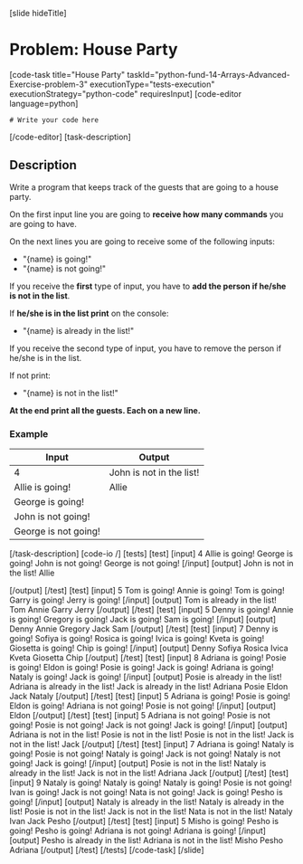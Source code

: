 [slide hideTitle]
# Problem: House Party
[code-task title="House Party" taskId="python-fund-14-Arrays-Advanced-Exercise-problem-3" executionType="tests-execution" executionStrategy="python-code" requiresInput]
[code-editor language=python]
```
# Write your code here
```
[/code-editor]
[task-description]
## Description
Write a program that keeps track of the guests that are going to a house party.

On the first input line you are going to **receive how many commands** you are going to have.

On the next lines you are going to receive some of the following inputs: 
-	"\{name\} is going!"
-	"\{name\} is not going!"

If you receive the **first** type of input, you have to **add the person if he/she is not in the list**. 

If **he/she is in the list print** on the console: 
- "\{name\} is already in the list!" 

If you receive the second type of input, you have to remove the person if he/she is in the list. 

If not print: 
- "\{name\} is not in the list!"

**At the end print all the guests. Each on a new line.**

### Example
| **Input** | **Output** |
| --- | --- |
| 4 | John is not in the list! |
| Allie is going! | Allie |
| George is going! | |
| John is not going! | |
| George is not going! | |

[/task-description]
[code-io /]
[tests]
[test]
[input]
4
Allie is going!
George is going!
John is not going!
George is not going!
[/input]
[output]
John is not in the list!
Allie

[/output]
[/test]
[test]
[input]
5
Tom is going!
Annie is going!
Tom is going!
Garry is going!
Jerry is going!
[/input]
[output]
Tom is already in the list!
Tom
Annie
Garry
Jerry
[/output]
[/test]
[test]
[input]
5
Denny is going!
Annie is going!
Gregory is going!
Jack is going!
Sam is going!
[/input]
[output]
Denny
Annie
Gregory
Jack
Sam
[/output]
[/test]
[test]
[input]
7
Denny is going!
Sofiya is going!
Rosica is going!
Ivica is going!
Kveta is going!
Giosetta is going!
Chip is going!
[/input]
[output]
Denny
Sofiya
Rosica
Ivica
Kveta
Giosetta
Chip
[/output]
[/test]
[test]
[input]
8
Adriana is going!
Posie is going!
Eldon is going!
Posie is going!
Jack is going!
Adriana is going!
Nataly is going!
Jack is going!
[/input]
[output]
Posie is already in the list!
Adriana is already in the list!
Jack is already in the list!
Adriana
Posie
Eldon
Jack
Nataly
[/output]
[/test]
[test]
[input]
5
Adriana is going!
Posie is going!
Eldon is going!
Adriana is not going!
Posie is not going!
[/input]
[output]
Eldon
[/output]
[/test]
[test]
[input]
5
Adriana is not going!
Posie is not going!
Posie is not going!
Jack is not going!
Jack is going!
[/input]
[output]
Adriana is not in the list!
Posie is not in the list!
Posie is not in the list!
Jack is not in the list!
Jack
[/output]
[/test]
[test]
[input]
7
Adriana is going!
Nataly is going!
Posie is not going!
Nataly is going!
Jack is not going!
Nataly is not going!
Jack is going!
[/input]
[output]
Posie is not in the list!
Nataly is already in the list!
Jack is not in the list!
Adriana
Jack
[/output]
[/test]
[test]
[input]
9
Nataly is going!
Nataly is going!
Nataly is going!
Posie is not going!
Ivan is going!
Jack is not going!
Nata is not going!
Jack is going!
Pesho is going!
[/input]
[output]
Nataly is already in the list!
Nataly is already in the list!
Posie is not in the list!
Jack is not in the list!
Nata is not in the list!
Nataly
Ivan
Jack
Pesho
[/output]
[/test]
[test]
[input]
5
Misho is going!
Pesho is going!
Pesho is going!
Adriana is not going!
Adriana is going!
[/input]
[output]
Pesho is already in the list!
Adriana is not in the list!
Misho
Pesho
Adriana
[/output]
[/test]
[/tests]
[/code-task]
[/slide]